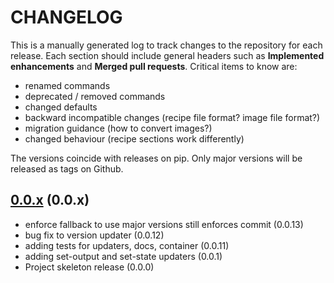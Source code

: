 # CHANGELOG

This is a manually generated log to track changes to the repository for each release.
Each section should include general headers such as **Implemented enhancements**
and **Merged pull requests**. Critical items to know are:

 - renamed commands
 - deprecated / removed commands
 - changed defaults
 - backward incompatible changes (recipe file format? image file format?)
 - migration guidance (how to convert images?)
 - changed behaviour (recipe sections work differently)

The versions coincide with releases on pip. Only major versions will be released as tags on Github.

## [0.0.x](https://github.com/rse-ops/actions-updater/tree/main) (0.0.x)
 - enforce fallback to use major versions still enforces commit (0.0.13)
 - bug fix to version updater (0.0.12)
 - adding tests for updaters, docs, container (0.0.11)
 - adding set-output and set-state updaters (0.0.1)
 - Project skeleton release (0.0.0)
